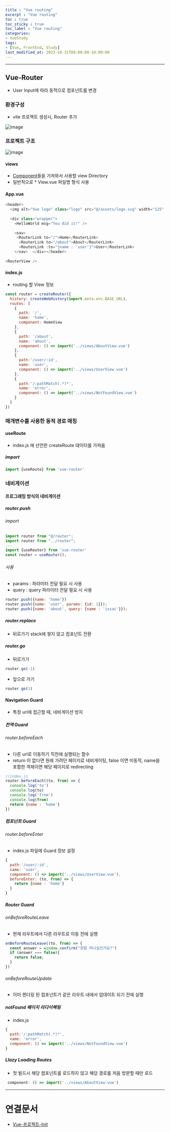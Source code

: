 ```yaml
---
title : "Vue routing"
excerpt : "Vue routing"
toc : true
toc_sticky : true
toc_label : "Vue routing"
categories:
- VueStudy
tags:
- [Vue, FrontEnd, Study]
last_modified_at: 2023-10-31T08:00:00-10:00:00
---
```

  
---
  
## Vue-Router
- User Input에 따라 동적으로 컴포넌트를 변경
  
### 환경구성
- vite 프로젝트 생성시, Router 추가
  
![image](../../assets/images/CreateVueWithRouter%201.png)
  
### 프로젝트 구조
  
![image](../../assets/images/VueRouterProjectStructure.png)
  
#### views
- [Component](../../vuestudy/vuestudy-Vue-Component)들을 가져와서 사용할 view Directory
- 일반적으로 \* View.vue 파일명 형식 사용
  
#### App.vue
  
```javascript
<header>  
  <img alt="Vue logo" class="logo" src="@/assets/logo.svg" width="125" height="125" />  
  
  <div class="wrapper">  
    <HelloWorld msg="You did it!" />  
  
    <nav>     
     <RouterLink to="/">Home</RouterLink>  
      <RouterLink to="/about">About</RouterLink>  
      <RouterLink :to="{name : 'user'}">User</RouterLink>
    </nav>  </div></header>  
  
<RouterView />
```
  
#### index.js
- routing 할 View 정보
  
```javascript
const router = createRouter({  
  history: createWebHistory(import.meta.env.BASE_URL),  
  routes: [  
    {  
      path: '/',  
      name: 'home',  
      component: HomeView  
    },  
    {  
      path: '/about',  
      name: 'about',  
      component: () => import('../views/AboutView.vue')
    },
	{  
	  path:'/user/:id',  
	  name: 'user',  
	  component: () => import('../views/UserView.vue')  
	},  
	{  
	  path:'/:pathMatch(.*)*',  
	  name: 'error',  
	  component: () => import('../views/NotFoundView.vue')  
	}
  ]  
})
```
  
### 매개변수를 사용한 동적 경로 매칭
  
#### useRoute
- index.js 에 선언한 createRoute 데이터를 가져옴
  
##### import
  
```javascript
import {useRoute} from 'vue-router'
```
  
### 네비게이션
  
#### 프로그래밍 방식의 네비게이션
  
##### router.push
  
###### import
  
```javascript
import router from "@/router";
import router from "../router";
---
import {useRouter} from 'vue-router'  
const router = useRouter();
```
  
###### 사용
- params : 파라미터 전달 필요 시 사용
- query : query 파라미터 전달 필요 시 사용
  
```javascript
router.push({name: 'home'})
router.push({name: 'user', params: {id: 1}});
router.push({name: 'about', query: {name : 'issac'}});
```
  
##### router.replace
- 뒤로가기 stack에 쌓지 않고 컴포넌트 전환
  
##### router.go
- 뒤로가기
  
```javascript
router.go(-1)
```  
- 앞으로 가기
  
```javascript
router.go(1)
```
  
#### Navigation Guard
- 특정 url에 접근할 때, 네비게이션 방지
  
##### 전역 Guard
  
###### router.beforeEach
- 다른 url로 이동하기 직전에 실행되는 함수
- return 이 없다면 원래 가려던 페이지로 네비게이팅, false 이면 미동작, name을 포함한 객체이면 해당 페이지로 redirecting
  
```javascript
//index.js
router.beforeEach((to, from) => {  
  console.log('to')  
  console.log(to)  
  console.log('from')  
  console.log(from)  
  return {name : 'home'}
})
```
  
##### 컴포넌트 Guard
  
###### router.beforeEnter
- index.js 파일에 Guard 정보 설정
  
```javascript
{  
  path:'/user/:id',  
  name: 'user',  
  component: () => import('../views/UserView.vue'),  
  beforeEnter: (to, from) => {  
    return {name : 'home'}  
  }  
}
```
  
##### Router Guard
  
###### onBeforeRouteLeave
- 현재 라우트에서 다른 라우트로 이동 전에 실행
  
```javascript
onBeforeRouteLeave((to, from) => {  
  const answer = window.confirm("정말 떠나실건가요?")  
  if (answer === false){  
    return false;  
  }  
})
```
  
###### onBeforeRouteUpdate
- 이미 렌더링 된 컴포넌트가 같은 라우트 내에서 업데이트 되기 전에 실행
  
##### notFound 페이지 리다이렉팅
- index.js
  
```javascript
{  
  path:'/:pathMatch(.*)*',  
  name: 'error',  
  component: () => import('../views/NotFoundView.vue')  
}
```
  
##### Llazy Loading Routes
- 첫 빌드시 해당 컴포넌트를 로드하지 않고 해당 경로를 처음 방문할 때만 로드
  
```javascript
 component: () => import('../views/AboutView.vue')
```

---
  
# 연결문서
- [Vue-프로젝트-Init](../../vuestudy/vuestudy-Vue-프로젝트-Init)
